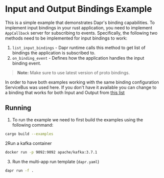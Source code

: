 # Input and Output Bindings Example

This is a simple example that demonstrates Dapr's binding capabilities. To implement input bindings in your rust application, you need to implement `AppCallback` server for subscribing to events. Specifically, the following two methods need to be implemented for input bindings to work:

1. `list_input_bindings` - Dapr runtime calls this method to get list of bindings the application is subscribed to.
2. `on_binding_event` - Defines how the application handles the input binding event. 

> **Note:** Make sure to use latest version of proto bindings.

In order to have both examples working with the same binding configuration ServiceBus was used here. If you don't have it available you can change to a binding that works for both Input and Output from [this list](https://docs.dapr.io/reference/components-reference/supported-bindings/)


## Running

1. To run the example we need to first build the examples using the following command:

<!-- STEP
name: Build
background: false
sleep: 30
timeout: 60
-->

```bash
cargo build --examples
```

<!-- END_STEP -->

2Run a kafka container

<!-- STEP
name: Run kafka instance
background: true
sleep: 60
timeout_seconds: 120
expected_return_code:
expected_stderr_lines:
-->

```bash
docker run -p 9092:9092 apache/kafka:3.7.1
```

<!-- END_STEP -->

3. Run the multi-app run template (`dapr.yaml`)

<!-- STEP
name: Run Multi-app Run
output_match_mode: substring
match_order: sequential
expected_stdout_lines:
  - '== APP - rust-input-b == Binding Name: binding-example'
  - '== APP - rust-input-b == Message: 0 => hello from rust!'
  - '== APP - rust-input-b == Binding Name: binding-example'
  - '== APP - rust-input-b == Message: 1 => hello from rust!'
  - '== APP - rust-input-b == Binding Name: binding-example'
  - '== APP - rust-input-b == Message: 2 => hello from rust!'
  - '== APP - rust-input-b == Binding Name: binding-example'
  - '== APP - rust-input-b == Message: 3 => hello from rust!'
  - '== APP - rust-input-b == Binding Name: binding-example'
  - '== APP - rust-input-b == Message: 4 => hello from rust!'
  - '== APP - rust-input-b == Binding Name: binding-example'
  - '== APP - rust-input-b == Message: 5 => hello from rust!'
  - '== APP - rust-input-b == Binding Name: binding-example'
  - '== APP - rust-input-b == Message: 6 => hello from rust!'
  - '== APP - rust-input-b == Binding Name: binding-example'
  - '== APP - rust-input-b == Message: 7 => hello from rust!'
  - '== APP - rust-input-b == Binding Name: binding-example'
  - '== APP - rust-input-b == Message: 8 => hello from rust!'
  - '== APP - rust-input-b == Binding Name: binding-example'
  - '== APP - rust-input-b == Message: 9 => hello from rust!'
background: true
sleep: 30
timeout_seconds: 90
-->

```bash
dapr run -f .
```

<!-- END_STEP -->